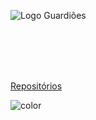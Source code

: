 ![Logo Guardiões](_imagens/gds-pt-branca@3x.png?raw=true)

<br></br><br></br>

[Repositórios](https://github.com/ProEpiDesenvolvimento)

<!-- ## Site do Projeto Guardiões da Saúde, voltado para a equipe técnica e área de negócio. -->

<!-- TODO: Set your background color or image. -->
![color](#348EAC)

